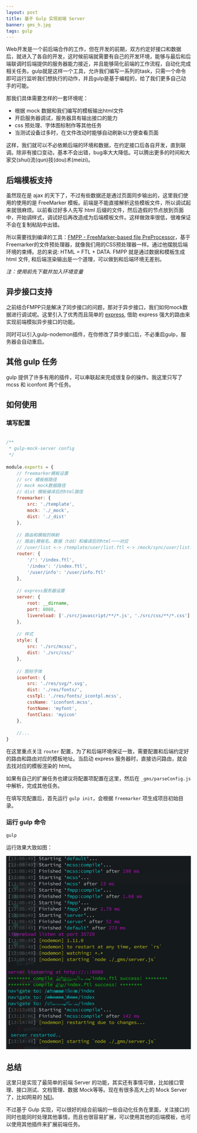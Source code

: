 ```yaml
---
layout: post
title: 基于 Gulp 实现前端 Server
banner: gms_h.jpg
tags: gulp
---
```


Web开发是一个前后端合作的工作，但在开发的前期，双方约定好接口和数据后，就进入了各自的开发，这时候前端就需要有自己的开发环境，能够与最后和后端联调时后端提供的服务器能力接近，并且能够简化前端的工作流程，自动化完成相关任务。gulp就是这样一个工具，允许我们编写一系列的task，只需一个命令即可运行监听我们想执行的动作，并且gulp是基于编程的，给了我们更多自己动手的可能。

那我们具体需要怎样的一套环境呢：
* 根据 mock 数据和我们编写的模板输出html文件
* 开启服务器调试，服务器具有输出接口的能力
* css 预处理、字体图标制作等其他任务
* 当测试设备过多时，在文件改动时能够自动刷新以方便查看页面

这样，我们就可以不必依赖后端的环境和数据，在约定接口后各自开发，直到联调。除非有接口变动，基本不会出错，bug率大大降低。可以腾出更多的时间和大家交(shui)流(qun)技(dou)术(meizi)。

## 后端模板支持

虽然现在是 ajax 的天下了，不过有些数据还是通过页面同步输出的，这里我们使用的使用的是 FreeMarker 模板。前端是不能直接解析这些模板文件，所以调试起来就很麻烦。以前看过好多人先写  html 后缀的文件，然后造假的节点放到页面中，开始调样式，调试好后再改造成为后端模板文件。这样做效率很低，很难保证不会在复制粘贴中出错。

所以需要找到编译的工具：[FMPP - FreeMarker-based file PreProcessor](http://fmpp.sourceforge.net/manual.html)，基于Freemarker的文件预处理器，就像我们用的CSS预处理器一样。通过他摆脱后端环境的束缚。总的来说: HTML = FTL + DATA. FMPP 就是通过数据和模板生成 html 文件, 和后端渲染输出是一个道理，可以做到和后端环境无差别。

*注：使用前先下载并加入环境变量*

## 异步接口支持

之前结合FMPP只是解决了同步接口的问题，那对于异步接口，我们如何mock数据进行调试呢。这里引入了优秀而且简单的 [express]( http://expressjs.com/4x/api.html), 借助 express 强大的路由来实现前端模拟异步接口的功能。

同时可以引入gulp-nodemon插件，在你修改了异步接口后，不必重启gulp，服务器会自动重启。

## 其他 gulp 任务

gulp 提供了许多有用的插件，可以串联起来完成很复杂的操作。我这里只写了mcss 和 iconfont 两个任务。

## 如何使用

### 填写配置

```js

/**
 * gulp-mock-server config
 */

module.exports = {
    // freemarker模板设置
    // src 模板根路径
    // mock mock数据路径
    // dist 模板编译后的html路径
    freemarker: {
        src: './template',
        mock: './_mock',
        dist: './_dist'
    },

    // 路由和模板的映射
    // 路由|模板名、数据（tdd）和编译后的html一一对应
    // /user/list <-> /template/user/list.ftl <-> /mock/sync/user/list.tdd <-> /dist/user/list.html
    router: {
        '/': '/index.ftl',
        '/index': '/index.ftl',
        '/user/info': '/user/info.ftl'
    },

    // express服务器设置
    server: {
        root: __dirname,
        port: 8088,
        livereload: ['./src/javascript/**/*.js', './src/css/**/*.css']
    },

    // 样式
    style: {
        src: './src/mcss/',
        dist: './src/css/'
    },

    // 图标字体
    iconfont: {
        src: './res/svg/*.svg',
        dist: './res/fonts/',
        cssTpl: './res/fonts/_icontpl.mcss',
        cssName: 'iconfont.mcss',
        fontName: 'myfont',
        fontClass: 'myicon'
    },

    //...
}
```

在这里重点关注 `router` 配置，为了和后端环境保证一致，需要配置和后端约定好的路由和路由对应的模板地址。当启动 express 服务器时，直接访问路由，就会去找对应的模板渲染的 html。

如果有自己的扩展任务也建议将配置项配置在这里，然后在 `_gms/parseConfig.js` 中解析，完成其他任务。

在填写完配置后，首先运行 `gulp init`，会根据 `freemarker` 项生成项目初始目录。

### 运行 gulp 命令 

```bash
gulp 
```

运行效果大致如图：

![gms](/images/gms.jpg)


## 总结

这里只是实现了最简单的前端 Server 的功能，其实还有事情可做，比如接口管理、接口测试、文档管理、数据 Mock等等。现在有很多高大上的 Mock Server 了，比如网易的 [NEI](https://nei.netease.com/)。

不过基于 Gulp 实现，可以很好的结合前端的一些自动化任务在里面，关注接口的同时也能同时处理其他事情，而且也很容易扩展，可以使用其他的后端模板，也可以使用其他插件来扩展前端任务。













